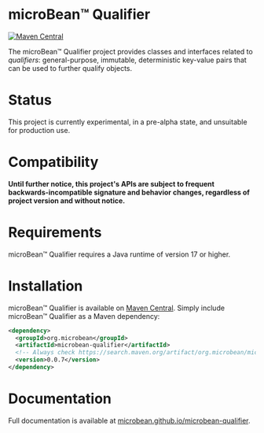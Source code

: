 # microBean™ Qualifier

[![Maven Central](https://maven-badges.herokuapp.com/maven-central/org.microbean/microbean-qualifier/badge.svg)](https://maven-badges.herokuapp.com/maven-central/org.microbean/microbean-qualifier)

The microBean™ Qualifier project provides classes and interfaces
related to _qualifiers_: general-purpose, immutable, deterministic
key-value pairs that can be used to further qualify objects.

# Status

This project is currently experimental, in a pre-alpha state, and
unsuitable for production use.

# Compatibility

**Until further notice, this project's APIs are subject to frequent
backwards-incompatible signature and behavior changes, regardless of
project version and without notice.**

# Requirements

microBean™ Qualifier requires a Java runtime of version 17 or higher.

# Installation

microBean™ Qualifier is available on [Maven
Central](https://search.maven.org/).  Simply include microBean™ Qualifier
as a Maven dependency:

```xml
<dependency>
  <groupId>org.microbean</groupId>
  <artifactId>microbean-qualifier</artifactId>
  <!-- Always check https://search.maven.org/artifact/org.microbean/microbean-qualifier for up-to-date available versions. -->
  <version>0.0.7</version>
</dependency>
```

# Documentation

Full documentation is available at
[microbean.github.io/microbean-qualifier](https://microbean.github.io/microbean-qualifier/).
